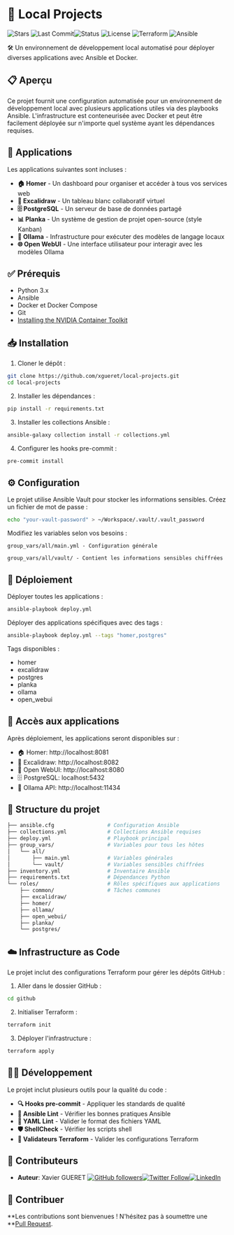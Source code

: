 # 🚀 Local Projects

![Stars](https://img.shields.io/github/stars/xgueret/local-projects?style=social) ![Last Commit](https://img.shields.io/github/last-commit/xgueret/local-projects)![Status](https://img.shields.io/badge/Status-Active-brightgreen) ![License](https://img.shields.io/badge/License-MIT-blue)
![Terraform](https://img.shields.io/badge/Terraform-%E2%89%A51.11.0-623CE4) ![Ansible](https://img.shields.io/badge/Ansible-2.14+-EE0000)

🛠️ Un environnement de développement local automatisé pour déployer diverses applications avec Ansible et Docker.

## 📋 Aperçu

Ce projet fournit une configuration automatisée pour un environnement de développement local avec plusieurs applications utiles via des playbooks Ansible. L'infrastructure est conteneurisée avec Docker et peut être facilement déployée sur n'importe quel système ayant les dépendances requises.

## 📱 Applications

Les applications suivantes sont incluses :

- **🏠 Homer** - Un dashboard pour organiser et accéder à tous vos services web
- **🎨 Excalidraw** - Un tableau blanc collaboratif virtuel
- **🗄️ PostgreSQL** - Un serveur de base de données partagé
- **📊 Planka** - Un système de gestion de projet open-source (style Kanban)
- **🤖 Ollama** - Infrastructure pour exécuter des modèles de langage locaux
- **🌐 Open WebUI** - Une interface utilisateur pour interagir avec les modèles Ollama

## ✅ Prérequis

- Python 3.x
- Ansible
- Docker et Docker Compose
- Git
- [Installing the NVIDIA Container Toolkit](https://docs.nvidia.com/datacenter/cloud-native/container-toolkit/latest/install-guide.html)

## 📥 Installation

1. Cloner le dépôt :

```bash
git clone https://github.com/xgueret/local-projects.git
cd local-projects
```

2. Installer les dépendances :

```bash
pip install -r requirements.txt
```

3. Installer les collections Ansible :

```bash
ansible-galaxy collection install -r collections.yml
```

4. Configurer les hooks pre-commit :

```bash
pre-commit install
```

## ⚙️ Configuration

Le projet utilise Ansible Vault pour stocker les informations sensibles. Créez un fichier de mot de passe :

```bash
echo "your-vault-password" > ~/Workspace/.vault/.vault_password
```

Modifiez les variables selon vos besoins :

    group_vars/all/main.yml - Configuration générale

    group_vars/all/vault/ - Contient les informations sensibles chiffrées

## 🚀 Déploiement

Déployer toutes les applications :

```bash
ansible-playbook deploy.yml
```

Déployer des applications spécifiques avec des tags :

```bash
ansible-playbook deploy.yml --tags "homer,postgres"
```

Tags disponibles :

* homer
* excalidraw
* postgres
* planka
* ollama
* open_webui

## 🔗 Accès aux applications

Après déploiement, les applications seront disponibles sur :

* 🏠 Homer: http://localhost:8081
* 🎨 Excalidraw: http://localhost:8082
* 🤖 Open WebUI: http://localhost:8080
* 🗄️ PostgreSQL: localhost:5432
* 🤖 Ollama API: http://localhost:11434

## 📁 Structure du projet

```bash
├── ansible.cfg                 # Configuration Ansible
├── collections.yml             # Collections Ansible requises
├── deploy.yml                  # Playbook principal
├── group_vars/                 # Variables pour tous les hôtes
│   └── all/
│       ├── main.yml            # Variables générales
│       └── vault/              # Variables sensibles chiffrées
├── inventory.yml               # Inventaire Ansible
├── requirements.txt            # Dépendances Python
└── roles/                      # Rôles spécifiques aux applications
    ├── common/                 # Tâches communes
    ├── excalidraw/
    ├── homer/
    ├── ollama/
    ├── open_webui/
    ├── planka/
    └── postgres/
```

## ☁️ Infrastructure as Code

Le projet inclut des configurations Terraform pour gérer les dépôts GitHub :

1. Aller dans le dossier GitHub :

```bash
cd github
```

2. Initialiser Terraform :

```bash
terraform init
```

3. Déployer l'infrastructure :

```bash
terraform apply
```

## 👨‍💻 Développement

Le projet inclut plusieurs outils pour la qualité du code :

- **🔍 Hooks pre-commit** - Appliquer les standards de qualité
- **🧪 Ansible Lint** - Vérifier les bonnes pratiques Ansible
- **📝 YAML Lint** - Valider le format des fichiers YAML
- **🛡️ ShellCheck** - Vérifier les scripts shell
- **🔧 Validateurs Terraform** - Valider les configurations Terraform

## 👥 Contributeurs

- **Auteur**: Xavier GUERET
  [![GitHub followers](https://img.shields.io/github/followers/xgueret?style=social)](https://github.com/xgueret)[![Twitter Follow](https://img.shields.io/twitter/follow/xgueret?style=social)](https://x.com/hixmaster)[![LinkedIn](https://img.shields.io/badge/LinkedIn-Connect-blue?style=flat&logo=linkedin)](https://www.linkedin.com/in/xavier-gueret-47bb3019b/)

## 🤝 Contribuer

**Les contributions sont bienvenues ! N'hésitez pas à soumettre une **[Pull Request](https://github.com/xgueret/local-projects/pulls).
